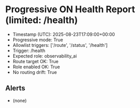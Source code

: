 # Progressive ON Health Report (limited: /health)

- Timestamp (UTC): 2025-08-23T17:09:00+00:00
- Progressive mode: True
- Allowlist triggers: ['/route', '/status', '/health']
- Trigger: /health
- Expected role: observability_ai
- Route target OK: True
- Role enabled OK: True
- No routing drift: True

## Alerts
- (none)
